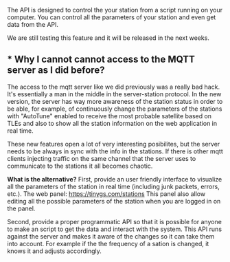 The API is designed to control the your station from a script running on your computer. You can control all the parameters of your station and even get data from the API.

We are still testing this feature and it will be released in the next weeks.

## * **Why I cannot cannot access to the MQTT server as I did before?**
The access to the mqtt server like we did previously was a really bad hack. It's essentially a man in the middle in the server-station protocol. In the new version, the server has way more awareness of the station status in order to be able, for example, of continuously change the parameters of the stations with "AutoTune" enabled to receive the most probable satellite based on TLEs and also to show all the station information on the web application in real time.

These new features open a lot of very interesting posibilites, but the server needs to be always in sync with the info in the stations. If there is other mqtt clients injecting traffic on the same channel that the server uses to communicate to the stations it all becomes chaotic. 

**What is the alternative?**
First, provide an user friendly interface to visualize all the parameters of the station in real time (including junk packets, errors, etc.). The web panel: https://tinygs.com/stations This panel also allow editing all the possible parameters of the station when you are logged in on the panel.

Second, provide a proper programmatic API so that it is possible for anyone to make an script to get the data and interact with the system. This API runs against the server and makes it aware of the changes so it can take them into account. For example if the the frequency of a sation is changed, it knows it and adjusts accordingly.

